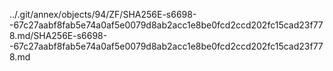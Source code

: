 ../.git/annex/objects/94/ZF/SHA256E-s6698--67c27aabf8fab5e74a0af5e0079d8ab2acc1e8be0fcd2ccd202fc15cad23f778.md/SHA256E-s6698--67c27aabf8fab5e74a0af5e0079d8ab2acc1e8be0fcd2ccd202fc15cad23f778.md